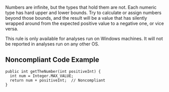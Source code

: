 
Numbers are infinite, but the types that hold them are not. Each numeric type has hard upper and lower bounds. Try to calculate or assign numbers<br>beyond those bounds, and the result will be a value that has silently wrapped around from the expected positive value to a negative one, or vice<br>versa.

This rule is only available for analyses run on Windows machines. It will not be reported in analyses run on any other OS.

## Noncompliant Code Example


    public int getTheNumber(int positiveInt) {
      int num = Integer.MAX_VALUE;
      return num + positiveInt;  // Noncompliant
    }

